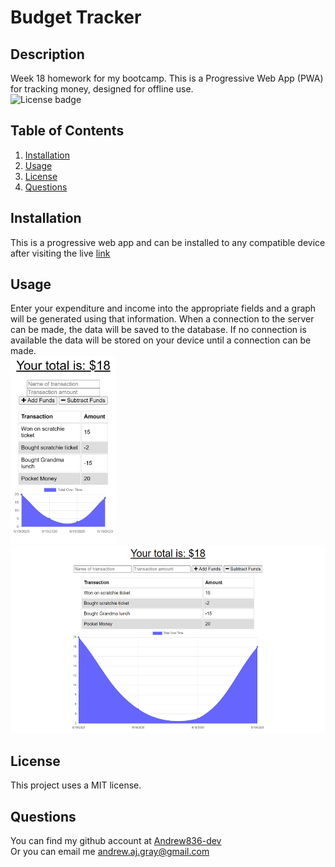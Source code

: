 # Budget Tracker
## Description
Week 18 homework for my bootcamp.
This is a Progressive Web App (PWA) for tracking money, designed for offline use.  
![License badge](https://img.shields.io/badge/license-MIT-green)
## Table of Contents
1. [Installation](#Installation)
2. [Usage](#Usage)
3. [License](#License)
4. [Questions](#Questions)
## Installation
This is a progressive web app and can be installed to any compatible device after visiting the live [link](https://andrew-budget.herokuapp.com)
## Usage
Enter your expenditure and income into the appropriate fields and a graph will be generated using that information.  When a connection to the server can be made, the data will be saved to the database. If no connection is available the data will be stored on your device until a connection can be made.  
<img src="./screenshots/mobile-preview.png" alt="Mobile preview" height="300">
<img src="./screenshots/widescreen-preview.png" alt="Widescreen preview" height="300">
## License
This project uses a MIT license.
## Questions
You can find my github account at
[Andrew836-dev](https://github.com/Andrew836-dev)  
Or you can email me andrew.aj.gray@gmail.com
